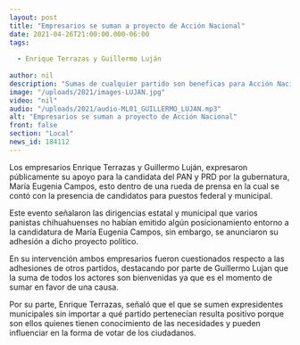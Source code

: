 ```yaml
---
layout: post
title: "Empresarios se suman a proyecto de Acción Nacional"
date: 2021-04-26T21:00:00.000-06:00
tags:
  
  - Enrique Terrazas y Guillermo Luján
  
author: nil
description: "Sumas de cualquier partido son beneficas para Acción Nacional, señalan empresarios."
image: "/uploads/2021/images-LUJAN.jpg"
video: "nil"
audio: "/uploads/2021/audio-ML01_GUILLERMO_LUJAN.mp3"
alt: "Empresarios se suman a proyecto de Acción Nacional"
front: false
section: "Local"
news_id: 184112
---
```


Los empresarios Enrique Terrazas y Guillermo Luján, expresaron públicamente su apoyo para la candidata del PAN y PRD por la gubernatura, María Eugenia Campos, esto dentro de una rueda de prensa en la cual se contó con la presencia de candidatos para puestos federal y municipal.

Este evento señalaron las dirigencias estatal y municipal que varios panistas chihuahuenses no habían emitido algún posicionamiento entorno a la candidatura de María Eugenia Campos, sin embargo, se anunciaron su adhesión a dicho proyecto político.

En su intervención ambos empresarios fueron cuestionados respecto a las adhesiones de otros partidos, destacando por parte de Guillermo Lujan que la suma de todos los actores son bienvenidas ya que es el momento de sumar en favor de una causa.

Por su parte, Enrique Terrazas, señaló que el que se sumen expresidentes municipales sin importar a qué partido pertenecían resulta positivo porque son ellos quienes tienen conocimiento de las necesidades y pueden influenciar en la forma de votar de los ciudadanos.
